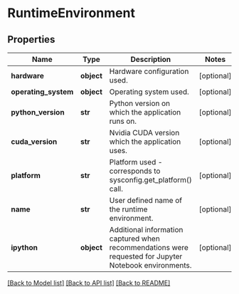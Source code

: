 # RuntimeEnvironment

## Properties
Name | Type | Description | Notes
------------ | ------------- | ------------- | -------------
**hardware** | **object** | Hardware configuration used. | [optional] 
**operating_system** | **object** | Operating system used. | [optional] 
**python_version** | **str** | Python version on which the application runs on. | [optional] 
**cuda_version** | **str** | Nvidia CUDA version which the application uses. | [optional] 
**platform** | **str** | Platform used - corresponds to sysconfig.get_platform() call. | [optional] 
**name** | **str** | User defined name of the runtime environment. | [optional] 
**ipython** | **object** | Additional information captured when recommendations were requested for Jupyter Notebook environments.  | [optional] 

[[Back to Model list]](../README.md#documentation-for-models) [[Back to API list]](../README.md#documentation-for-api-endpoints) [[Back to README]](../README.md)

